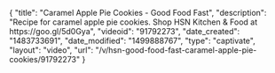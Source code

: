 {
    "title": "Caramel Apple Pie Cookies - Good Food Fast",
    "description": "Recipe for caramel apple pie cookies. Shop HSN Kitchen & Food at https:\/\/goo.gl\/5d0Gya",
    "videoid": "91792273",
    "date_created": "1483733691",
    "date_modified": "1499888767",
    "type": "captivate",
    "layout": "video",
    "url": "\/v\/hsn-good-food-fast-caramel-apple-pie-cookies\/91792273"
}
